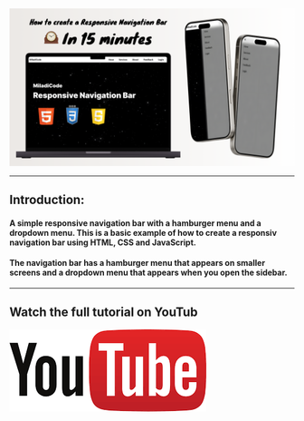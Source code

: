 
<a href="https://www.youtube.com/watch?v=R6VzUQpP2Q4" target="_blank">
  <img src="./images/thumbnail.png" alt="Thumbnail"/>
</a>


---
## Introduction: 
#### A simple responsive navigation bar with a hamburger menu and a dropdown menu. This is a basic example of how to create a responsiv navigation bar using HTML, CSS and JavaScript. 
#### The navigation bar has a hamburger menu that appears on smaller screens and a dropdown menu that appears when you open the sidebar.


---
## Watch the full tutorial on YouTub
<a href="https://www.youtube.com/watch?v=R6VzUQpP2Q4">
  <img src="./images/youtube-ligo.png" alt="youtube"/>
</a>